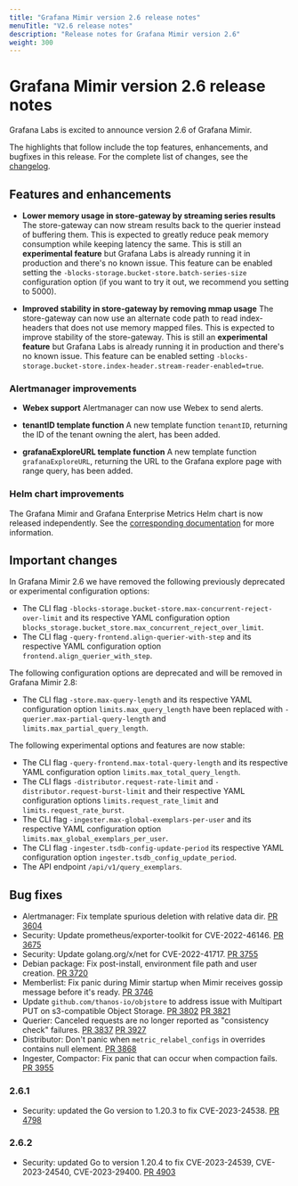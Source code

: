 ```yaml
---
title: "Grafana Mimir version 2.6 release notes"
menuTitle: "V2.6 release notes"
description: "Release notes for Grafana Mimir version 2.6"
weight: 300
---
```


# Grafana Mimir version 2.6 release notes

Grafana Labs is excited to announce version 2.6 of Grafana Mimir.

The highlights that follow include the top features, enhancements, and bugfixes in this release. For the complete list of changes, see the [changelog](https://github.com/grafana/mimir/blob/main/CHANGELOG.md).

## Features and enhancements

- **Lower memory usage in store-gateway by streaming series results**
  The store-gateway can now stream results back to the querier instead of buffering them. This is expected to greatly reduce peak memory consumption while keeping latency the same. This is still an **experimental feature** but Grafana Labs is already running it in production and there's no known issue. This feature can be enabled setting the `-blocks-storage.bucket-store.batch-series-size` configuration option (if you want to try it out, we recommend you setting to 5000).

- **Improved stability in store-gateway by removing mmap usage**
  The store-gateway can now use an alternate code path to read index-headers that does not use memory mapped files. This is expected to improve stability of the store-gateway. This is still an **experimental feature** but Grafana Labs is already running it in production and there's no known issue. This feature can be enabled setting `-blocks-storage.bucket-store.index-header.stream-reader-enabled=true`.

### Alertmanager improvements

- **Webex support** Alertmanager can now use Webex to send alerts.

- **tenantID template function** A new template function `tenantID`, returning the ID of the tenant owning the alert, has been added.

- **grafanaExploreURL template function** A new template function `grafanaExploreURL`, returning the URL to the Grafana explore page with range query, has been added.

### Helm chart improvements

The Grafana Mimir and Grafana Enterprise Metrics Helm chart is now released independently. See the [corresponding documentation](/docs/helm-charts/mimir-distributed/latest/) for more information.

## Important changes

In Grafana Mimir 2.6 we have removed the following previously deprecated or experimental configuration options:

- The CLI flag `-blocks-storage.bucket-store.max-concurrent-reject-over-limit` and its respective YAML configuration option `blocks_storage.bucket_store.max_concurrent_reject_over_limit`.
- The CLI flag `-query-frontend.align-querier-with-step` and its respective YAML configuration option `frontend.align_querier_with_step`.

The following configuration options are deprecated and will be removed in Grafana Mimir 2.8:

- The CLI flag `-store.max-query-length` and its respective YAML configuration option `limits.max_query_length` have been replaced with `-querier.max-partial-query-length` and `limits.max_partial_query_length`.

The following experimental options and features are now stable:

- The CLI flag `-query-frontend.max-total-query-length` and its respective YAML configuration option `limits.max_total_query_length`.
- The CLI flags `-distributor.request-rate-limit` and `-distributor.request-burst-limit` and their respective YAML configuration options `limits.request_rate_limit` and `limits.request_rate_burst`.
- The CLI flag `-ingester.max-global-exemplars-per-user` and its respective YAML configuration option `limits.max_global_exemplars_per_user`.
- The CLI flag `-ingester.tsdb-config-update-period` its respective YAML configuration option `ingester.tsdb_config_update_period`.
- The API endpoint `/api/v1/query_exemplars`.

## Bug fixes

- Alertmanager: Fix template spurious deletion with relative data dir. [PR 3604](https://github.com/grafana/mimir/pull/3604)
- Security: Update prometheus/exporter-toolkit for CVE-2022-46146. [PR 3675](https://github.com/grafana/mimir/pull/3675)
- Security: Update golang.org/x/net for CVE-2022-41717. [PR 3755](https://github.com/grafana/mimir/pull/3755)
- Debian package: Fix post-install, environment file path and user creation. [PR 3720](https://github.com/grafana/mimir/pull/3720)
- Memberlist: Fix panic during Mimir startup when Mimir receives gossip message before it's ready. [PR 3746](https://github.com/grafana/mimir/pull/3746)
- Update `github.com/thanos-io/objstore` to address issue with Multipart PUT on s3-compatible Object Storage. [PR 3802](https://github.com/grafana/mimir/pull/3802) [PR 3821](https://github.com/grafana/mimir/pull/3821)
- Querier: Canceled requests are no longer reported as "consistency check" failures. [PR 3837](https://github.com/grafana/mimir/pull/3837) [PR 3927](https://github.com/grafana/mimir/pull/3927)
- Distributor: Don't panic when `metric_relabel_configs` in overrides contains null element. [PR 3868](https://github.com/grafana/mimir/pull/3868)
- Ingester, Compactor: Fix panic that can occur when compaction fails. [PR 3955](https://github.com/grafana/mimir/pull/3955)

### 2.6.1

- Security: updated the Go version to 1.20.3 to fix CVE-2023-24538. [PR 4798](https://github.com/grafana/mimir/pull/4798)

### 2.6.2

- Security: updated Go to version 1.20.4 to fix CVE-2023-24539, CVE-2023-24540, CVE-2023-29400. [PR 4903](https://github.com/grafana/mimir/pull/4903)
